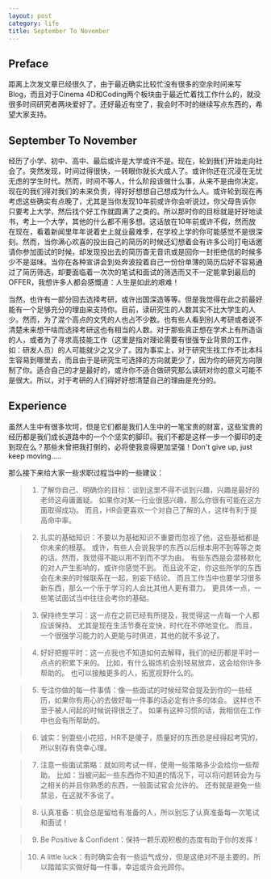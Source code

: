 ```yaml
---
layout: post
category: life
title: September To November
---
```


## Preface

距离上次发文章已经很久了，由于最近确实比较忙没有很多的空余时间来写Blog，而且对于Cinema 4D和Coding两个板块由于最近忙着找工作什么的，就没很多时间研究者两块爱好了。还好最近有空了，我会时不时的继续写点东西的，希望大家支持。

## September To November

经历了小学、初中、高中、最后或许是大学或许不是。现在，轮到我们开始走向社会了。突然发现，时间过得很快，一转眼你就长大成人了。或许你还在沉浸在无忧无虑的学生时代。然而，时间不等人，什么阶段该做什么事，从来不是由你决定。现在的我们得对我们的未来负责，得好好想想自己想成为什么人。或许轮到现在再考虑这些确实有点晚了，尤其是当你发现10年前或许你会听说过，你父母告诉你只要考上大学，然后找个好工作就圆满了之类的。所以那时你的目标就是好好地读书，考上一个大学，其他的什么都不用多想。这话放在10年前或许不假，然而放在现在，看着新闻里年年说着史上就业最难季，在学校上学的你可能感觉不是很深刻。然而，当你满心欢喜的投出自己的简历的时候还幻想着会有许多公司打电话邀请你参加面试的时候，却发现投出去的简历杳无音讯或是回你一封拒绝信的时候多少不是滋味。当你在各种宣讲会到处奔波投着自己一份份单薄的简历后好不容易通过了简历筛选，却要面临着一次次的笔试和面试的筛选而又不一定能拿到最后的OFFER，我想许多人都会感慨道：人生是如此的艰难！

当然，也许有一部分回去选择考研，或许出国深造等等。但是我觉得在此之前最好能有一个足够充分的理由来支持你。目前，读研究生的人数其实不比大学生的人少。然而，为了混个高点的文凭的人也占不少数。也有些人看到别人考研或者说不清楚未来想干啥而选择考研这也有相当的人数。对于那些真正想在学术上有所造诣的人，或者为了寻求高技能工作（这里是指对理论需要有很强专业背景的工作，如：研发人员）的人可能就少之又少了。因为事实上，对于研究生找工作不比本科生容易到哪里去，而且由于是研究生可选择的方向就更少了，因为你的研究方向限制了你。适合自己的才是最好的，或许你不适合做研究那么读研对你的意义可能不是很大。所以，对于考研的人们得好好想清楚自己的理由是充分的。

## Experience

虽然人生中有很多坎坷，但是它们都是我们人生中的一笔宝贵的财富，这些宝贵的经历都是我们成长道路中的一个个坚实的脚印。我们不都是这样一步一个脚印的走到现在么？那些未曾把我打倒的，必将使我变得更加坚强！Don't give up, just keep moving.....

那么接下来给大家一些求职过程当中的一些建议：
> 1. 了解你自己、明确你的目标：谈到这里不得不谈到兴趣，兴趣是最好的老师这毋庸置疑。
	 如果你对某一行业很感兴趣，那么你很有可能在这方面取得成功。
	 而且，HR会更喜欢一个对自己了解的人，这样有利于提高命中率。

> 2. 扎实的基础知识：不要以为基础知识不重要而忽视了他，这些基础都是你未来的根基。
	 或许，有些人会说我学的东西以后根本用不到等等之类的话。然而，我觉得不能以用不到而不学为由。
	 有些东西是会潜移默化的对人产生影响的，或许你感觉不到。
	 而且说不定，你这些所学的东西会在未来的时候联系在一起，别妄下结论。
	 而且工作当中也要学习很多新东西，那么一个乐于学习的人会比其他人更有潜力。
	 更具体一点，一些笔试面试当中往往会考你的基础。

> 3. 保持终生学习：这一点在之前已经有所提及，我觉得这一点每一个人都应该保持。
	 尤其是现在生活节奏在变快，时代在不停地变化。
	 而且，一个很强学习能力的人更能与时俱进，其他的就不多说了。

> 4. 好好把握平时：这一点我也不知道如何去解释，我们的经历都是平时一点点的积累下来的。
	 比如，有什么锻炼机会别轻易放弃，这会给你许多帮助的。
	 也可以接触更多的人，拓宽视野什么的。

> 5. 专注你做的每一件事情：像一些面试的时候经常会提及到你的一些经历，如果你有用心的去做好每一件事的话必定有许多的体会。
	 这样也不至于被人问起的时候说得很乏了。
	 如果有这种习惯的话，我相信在工作中也会有所帮助的。

> 6. 诚实：别耍些小花招，HR不是傻子，质量好的东西总是经得起考究的，所以别存有侥幸心理。

> 7. 注意一些面试策略：就如同考试一样，使用一些策略多少会给你一些帮助。
	 比如：当被问起一些东西你不知道的情况下，可以将问题转会为与之相关的并且你熟悉的东西，一般面试官会允许的。
	 还有就是避免一些禁忌，在这就不多说了。

> 8. 认真准备：机会总是留给有准备的人，所以别忘了认真准备每一次笔试和面试！

> 9. Be Positive & Confident：保持一颗乐观积极的态度有助于你的发挥！

> 10. A little luck：有时确实会有一些运气成分，但是这绝对不是主要的。所以踏踏实实做好每一件事，幸运或许会光顾你。
